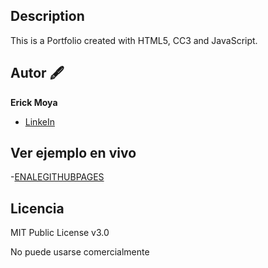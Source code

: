 ## Description

This is a Portfolio created with HTML5, CC3 and JavaScript.

## Autor 🖋
**Erick Moya**

* [LinkeIn](www.linkedin.com/in/DeveloperEM)

## Ver ejemplo en vivo
-[ENALEGITHUBPAGES](ENLACEGITHUBPAGES)

## Licencia
MIT Public License v3.0

No puede usarse comercialmente
